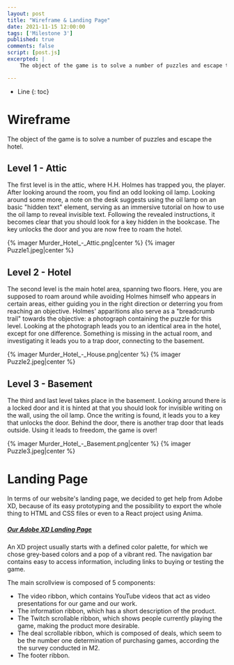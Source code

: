 ```yaml
---
layout: post
title: "Wireframe & Landing Page"
date: 2021-11-15 12:00:00
tags: ['Milestone 3']
published: true
comments: false
script: [post.js]
excerpted: |
    The object of the game is to solve a number of puzzles and escape the hotel.

---
```



* Line
{: toc}

# Wireframe
The object of the game is to solve a number of puzzles and escape the hotel.

## Level 1 - Attic
The first level is in the attic, where H.H. Holmes has trapped you, the player. After looking around the room, you find an odd looking oil lamp. Looking around some more, a note on the desk suggests using the oil lamp on an basic "hidden text" element, serving as an immersive tutorial on how to use the oil lamp to reveal invisible text. Following the revealed instructions, it becomes clear that you should look for a key hidden in the bookcase. The key unlocks the door and you are now free to roam the hotel.

{% imager Murder_Hotel_-_Attic.png|center %}
{% imager Puzzle1.jpeg|center %}

## Level 2 - Hotel
The second level is the main hotel area, spanning two floors. Here, you are supposed to roam around while avoiding Holmes himself who appears in certain areas, either guiding you in the right direction or deterring you from reaching an objective. Holmes' apparitions also serve as a "breadcrumb trail" towards the objective: a photograph containing the puzzle for this level. Looking at the photograph leads you to an identical area in the hotel, except for one difference. Something is missing in the actual room, and investigating it leads you to a trap door, connecting to the basement. 

{% imager Murder_Hotel_-_House.png|center %}
{% imager Puzzle2.jpeg|center %}

## Level 3 - Basement
The third and last level takes place in the basement. Looking around there is a locked door and it is hinted at that you should look for invisible writing on the wall, using the oil lamp. Once the writing is found, it leads you to a key that unlocks the door. Behind the door, there is another trap door that leads outside. Using it leads to freedom, the game is over!

{% imager Murder_Hotel_-_Basement.png|center %}
{% imager Puzzle3.jpeg|center %}

# Landing Page
In terms of our website's landing page, we decided to get help from Adobe XD, because of its easy prototyping and the possibility to export the whole thing to HTML and CSS files or even to a React project using Anima.

##### [Our Adobe XD Landing Page](https://xd.adobe.com/view/c18cd843-cd7c-4ad7-b545-360d96365b5a-94df/)

An XD project usually starts with a defined color palette, for which we chose grey-based colors and a pop of a vibrant red.
The navigation bar contains easy to access information, including links to buying or testing the game.

The main scrollview is composed of 5 components:
* The video ribbon, which contains YouTube videos that act as video presentations for our game and our work.
* The information ribbon, which has a short description of the product.
* The Twitch scrollable ribbon, which shows people currently playing the game, making the product more desirable.
* The deal scrollable ribbon, which is composed of deals, which seem to be the number one determination of purchasing games, according the the survey conducted in M2.
* The footer ribbon.
